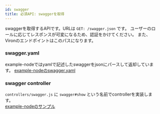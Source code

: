 ```yaml
---
id: swagger
title: 必須API: swaggerを取得
---
```


swaggerを取得するAPIです。URLは `GET: /swagger.json` です。
ユーザーのロールに応じてレスポンスが可変になるため、認証をかけてください。
また、Vironのエンドポイントはこのパスになります。

### swagger.yaml

example-nodeではyamlで記述したswaggerをjsonにパースして返却しています。 
[example-nodeのswagger.yaml](https://github.com/cam-inc/viron/blob/develop/example-node/swagger/swagger.yaml)

### swagger controller

`controllers/swagger.js` に `swagger#show` という名前でcontrollerを実装します。  
[example-nodeのサンプル](https://github.com/cam-inc/viron/blob/develop/example-node/controllers/swagger.js)
